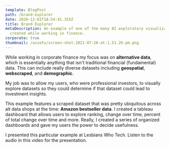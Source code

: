 ```yaml
---
template: BlogPost
path: /brand-explorer
date: 2020-12-01T18:54:41.355Z
title: Brand Explorer
metaDescription: An example of one of the many BI exploratory visualizations I
  created while working in finance.
corporate: true
thumbnail: /assets/screen-shot-2021-07-20-at-1.51.26-pm.png
---
```

While working in corporate finance my focus was on **alternative data**, which is essentially anything that isn't traditional financial (fundamental) data. This can include really diverse datasets including **geospatial**, **webscraped**, and **demographic**.

My job was to allow my users, who were professional investors, to visually explore datasets so they could determine if that dataset could lead to investment insights. 

This example features a scraped dataset that was pretty ubiquitous across alt data shops at the time: **Amazon bestseller data**.  I created a tableau dashboard that allows users to explore ranking, change over time, percent of total change over time and more. Really, I created a series of organized dashboards and gave my users the power to decide usefulness.

I presented this particular example at Lesbians Who Tech. Listen to the audio in this video for the presentation.